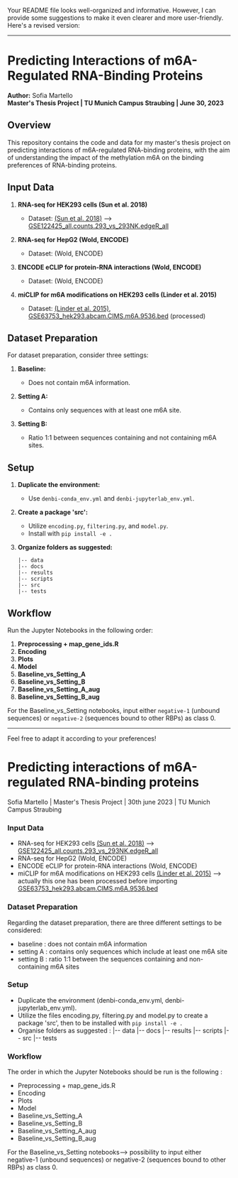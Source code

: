 Your README file looks well-organized and informative. However, I can provide some suggestions to make it even clearer and more user-friendly. Here's a revised version:

---

# Predicting Interactions of m6A-Regulated RNA-Binding Proteins

**Author:** Sofia Martello  
**Master's Thesis Project | TU Munich Campus Straubing | June 30, 2023**

## Overview

This repository contains the code and data for my master's thesis project on predicting interactions of m6A-regulated RNA-binding proteins, with the aim of understanding the impact of the methylation m6A on the binding preferences of RNA-binding proteins. 

## Input Data

1. **RNA-seq for HEK293 cells (Sun et al. 2018)**
   - Dataset:  [(Sun et al. 2018)](https://pubmed.ncbi.nlm.nih.gov/30526041/) --> [GSE122425_all.counts.293_vs_293NK.edgeR_all](https://www.ncbi.nlm.nih.gov/geo/query/acc.cgi?acc=GSE122425)

2. **RNA-seq for HepG2 (Wold, ENCODE)**
   - Dataset: (Wold, ENCODE) 

3. **ENCODE eCLIP for protein-RNA interactions (Wold, ENCODE)**
   - Dataset: (Wold, ENCODE) 

4. **miCLIP for m6A modifications on HEK293 cells (Linder et al. 2015)**
   - Dataset: [(Linder et al. 2015)](https://pubmed.ncbi.nlm.nih.gov/26121403/), [GSE63753_hek293.abcam.CIMS.m6A.9536.bed](https://www.ncbi.nlm.nih.gov/geo/query/acc.cgi?acc=GSE63753) (processed)

## Dataset Preparation

For dataset preparation, consider three settings:

1. **Baseline:**
   - Does not contain m6A information.

2. **Setting A:**
   - Contains only sequences with at least one m6A site.

3. **Setting B:**
   - Ratio 1:1 between sequences containing and not containing m6A sites.

## Setup

1. **Duplicate the environment:**
   - Use `denbi-conda_env.yml` and `denbi-jupyterlab_env.yml`.

2. **Create a package 'src':**
   - Utilize `encoding.py`, `filtering.py`, and `model.py`.
   - Install with `pip install -e .`

3. **Organize folders as suggested:**
   ```
   |-- data
   |-- docs
   |-- results
   |-- scripts
   |-- src
   |-- tests
   ```

## Workflow

Run the Jupyter Notebooks in the following order:

1. **Preprocessing + map_gene_ids.R**
2. **Encoding**
3. **Plots**
4. **Model**
5. **Baseline_vs_Setting_A**
6. **Baseline_vs_Setting_B**
7. **Baseline_vs_Setting_A_aug**
8. **Baseline_vs_Setting_B_aug**

For the Baseline_vs_Setting notebooks, input either `negative-1` (unbound sequences) or `negative-2` (sequences bound to other RBPs) as class 0.

---

Feel free to adapt it according to your preferences!
# Predicting interactions of m6A-regulated RNA-binding proteins 

Sofia Martello   |   Master's Thesis Project   |   30th june 2023   |   TU Munich Campus Straubing 



### Input Data 
- RNA-seq for HEK293 cells [(Sun et al. 2018)](https://pubmed.ncbi.nlm.nih.gov/30526041/) --> [GSE122425_all.counts.293_vs_293NK.edgeR_all](https://www.ncbi.nlm.nih.gov/geo/query/acc.cgi?acc=GSE122425)
- RNA-seq for HepG2 (Wold, ENCODE) 
- ENCODE eCLIP for protein-RNA interactions (Wold, ENCODE)
- miCLIP for m6A modifications on HEK293 cells [(Linder et al. 2015)](https://pubmed.ncbi.nlm.nih.gov/26121403/) --> actually this one has been processed before importing [GSE63753_hek293.abcam.CIMS.m6A.9536.bed](https://www.ncbi.nlm.nih.gov/geo/query/acc.cgi?acc=GSE63753)


### Dataset Preparation 

Regarding the dataset preparation, there are three different settings to be considered: 
- baseline : does not contain m6A information
- setting A : contains only sequences which include at least one m6A site
- setting B : ratio 1:1 between the sequences containing and non-containing m6A sites 


### Setup 

- Duplicate the environment (denbi-conda_env.yml, denbi-jupyterlab_env.yml). 
- Utilize the files encoding.py, filtering.py and model.py to create a package 'src', then to be installed with `pip install -e .` 
- Organise folders as suggested :
  |-- data
  |-- docs
  |-- results
  |-- scripts
  |-- src
  |-- tests


### Workflow

The order in which the Jupyter Notebooks should be run is the following :

- Preprocessing + map_gene_ids.R
- Encoding
- Plots
- Model
- Baseline_vs_Setting_A 
- Baseline_vs_Setting_B
- Baseline_vs_Setting_A_aug
- Baseline_vs_Setting_B_aug
  
For the Baseline_vs_Setting notebooks--> possibility to input either negative-1 (unbound sequences) or negative-2 (sequences bound to other RBPs) as class 0. 


